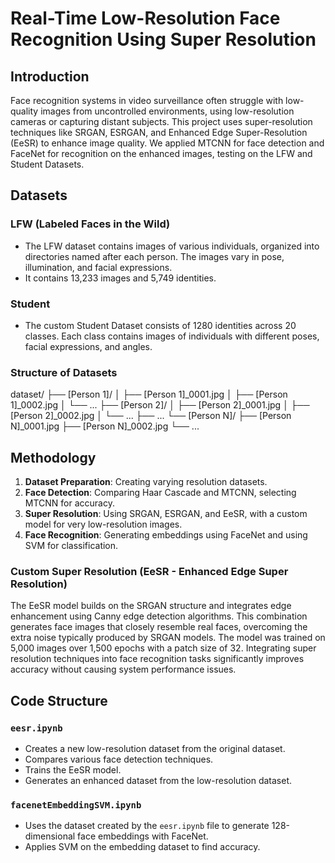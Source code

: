 # Real-Time Low-Resolution Face Recognition Using Super Resolution

## Introduction
Face recognition systems in video surveillance often struggle with low-quality images from uncontrolled environments, using low-resolution cameras or capturing distant subjects. This project uses super-resolution techniques like SRGAN, ESRGAN, and Enhanced Edge Super-Resolution (EeSR) to enhance image quality. We applied MTCNN for face detection and FaceNet for recognition on the enhanced images, testing on the LFW and Student Datasets.

## Datasets

### LFW (Labeled Faces in the Wild)
- The LFW dataset contains images of various individuals, organized into directories named after each person. The images vary in pose, illumination, and facial expressions.
- It contains 13,233 images and 5,749 identities.

### Student
- The custom Student Dataset consists of 1280 identities across 20 classes. Each class contains images of individuals with different poses, facial expressions, and angles.

### Structure of Datasets
dataset/
├── [Person 1]/
│ ├── [Person 1]_0001.jpg
│ ├── [Person 1]_0002.jpg
│ └── ...
├── [Person 2]/
│ ├── [Person 2]_0001.jpg
│ ├── [Person 2]_0002.jpg
│ └── ...
├── ...
└── [Person N]/
├── [Person N]_0001.jpg
├── [Person N]_0002.jpg
└── ...


## Methodology
1. **Dataset Preparation**: Creating varying resolution datasets.
2. **Face Detection**: Comparing Haar Cascade and MTCNN, selecting MTCNN for accuracy.
3. **Super Resolution**: Using SRGAN, ESRGAN, and EeSR, with a custom model for very low-resolution images.
4. **Face Recognition**: Generating embeddings using FaceNet and using SVM for classification.

### Custom Super Resolution (EeSR - Enhanced Edge Super Resolution)
The EeSR model builds on the SRGAN structure and integrates edge enhancement using Canny edge detection algorithms. This combination generates face images that closely resemble real faces, overcoming the extra noise typically produced by SRGAN models. The model was trained on 5,000 images over 1,500 epochs with a patch size of 32. Integrating super resolution techniques into face recognition tasks significantly improves accuracy without causing system performance issues.

## Code Structure

### `eesr.ipynb`
- Creates a new low-resolution dataset from the original dataset.
- Compares various face detection techniques.
- Trains the EeSR model.
- Generates an enhanced dataset from the low-resolution dataset.

### `facenetEmbeddingSVM.ipynb`
- Uses the dataset created by the `eesr.ipynb` file to generate 128-dimensional face embeddings with FaceNet.
- Applies SVM on the embedding dataset to find accuracy.
